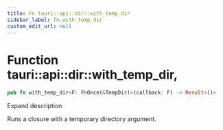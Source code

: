 ```yaml
---
title: Fn tauri::api::dir::with_temp_dir
sidebar_label: fn.with_temp_dir
custom_edit_url: null
---
```


  # Function tauri::api::dir::with_temp_dir,

```rs
pub fn with_temp_dir<F: FnOnce(&TempDir)>(callback: F) -> Result<()>
```

Expand description

Runs a closure with a temporary directory argument.
  